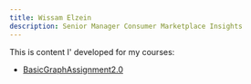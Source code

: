 ```yaml
---
title: Wissam Elzein
description: Senior Manager Consumer Marketplace Insights 
---
```


This is content I' developed for my courses:
- [BasicGraphAssignment2.0](/PythonGraphs/index.md)
